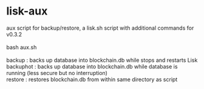 # lisk-aux
aux script for backup/restore, a lisk.sh script with additional commands for v0.3.2</br>
</br>
bash aux.sh <cmd></br>
</br>
backup : backs up database into blockchain.db while stops and restarts Lisk</br>
backuphot : backs up database into blockchain.db while database is running (less secure but no interruption)</br>
restore : restores blockchain.db from within same directory as script</br>
